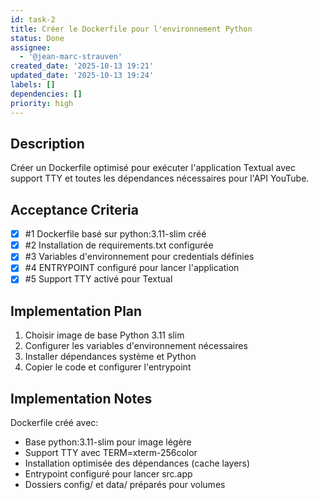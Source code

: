 ```yaml
---
id: task-2
title: Créer le Dockerfile pour l'environnement Python
status: Done
assignee:
  - '@jean-marc-strauven'
created_date: '2025-10-13 19:21'
updated_date: '2025-10-13 19:24'
labels: []
dependencies: []
priority: high
---
```


## Description

<!-- SECTION:DESCRIPTION:BEGIN -->
Créer un Dockerfile optimisé pour exécuter l'application Textual avec support TTY et toutes les dépendances nécessaires pour l'API YouTube.
<!-- SECTION:DESCRIPTION:END -->

## Acceptance Criteria
<!-- AC:BEGIN -->
- [x] #1 Dockerfile basé sur python:3.11-slim créé
- [x] #2 Installation de requirements.txt configurée
- [x] #3 Variables d'environnement pour credentials définies
- [x] #4 ENTRYPOINT configuré pour lancer l'application
- [x] #5 Support TTY activé pour Textual
<!-- AC:END -->

## Implementation Plan

<!-- SECTION:PLAN:BEGIN -->
1. Choisir image de base Python 3.11 slim
2. Configurer les variables d'environnement nécessaires
3. Installer dépendances système et Python
4. Copier le code et configurer l'entrypoint
<!-- SECTION:PLAN:END -->

## Implementation Notes

<!-- SECTION:NOTES:BEGIN -->
Dockerfile créé avec:
- Base python:3.11-slim pour image légère
- Support TTY avec TERM=xterm-256color
- Installation optimisée des dépendances (cache layers)
- Entrypoint configuré pour lancer src.app
- Dossiers config/ et data/ préparés pour volumes
<!-- SECTION:NOTES:END -->
